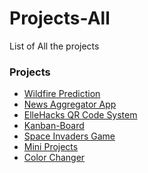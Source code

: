 # Projects-All
List of All the projects


### Projects

<ul>
  <li><a href="https://github.com/AryanKansagara/Wildfire-Prediction-and-Visualization">Wildfire Prediction</li>
  <li><a href="https://github.com/AryanKansagara/News-Aggregator-App">News Aggregator App</li>
  <li><a href="https://github.com/AryanKansagara/ElleHacks-QR-Code-System2.0">ElleHacks QR Code System</li>
        <li><a href="https://github.com/AryanKansagara/Kanban-Board">Kanban-Board</li>
    <li><a href="https://github.com/AryanKansagara/space-invaders">Space Invaders Game</li>
    <li><a href="https://github.com/AryanKansagara/projects">Mini Projects</li>
    <li><a href="https://github.com/AryanKansagara/Color-Changer">Color Changer</li>

</ul>
